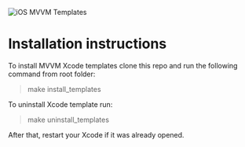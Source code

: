![iOS MVVM Templates](/Images/ios_viper_logo.png "iOS VIPER")

# Installation instructions

To install MVVM Xcode templates clone this repo and run the following command from root folder:

> make install_templates

To uninstall Xcode template run:

> make uninstall_templates

After that, restart your Xcode if it was already opened.
